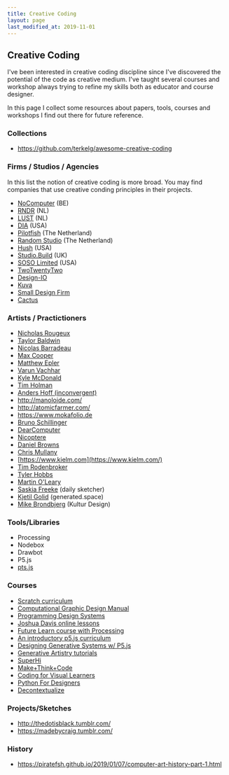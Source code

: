 ```yaml
---
title: Creative Coding
layout: page
last_modified_at: 2019-11-01
---
```


## Creative Coding

I've been interested in creative coding discipline since I've discovered the potential of the code as creative medium. I've taught several courses and workshop always trying to refine my skills both as educator and course designer.

In this page I collect some resources about papers, tools, courses and workshops I find out there for future reference.

### Collections

- https://github.com/terkelg/awesome-creative-coding

### Firms / Studios / Agencies

In this list the notion of creative coding is more broad. You may find companies that use creative conding principles in their projects.

- [NoComputer](http://nocomputer.be/) (BE)
- [RNDR](https://rndr.studio/) (NL)
- [LUST](https://lust.nl) (NL)
- [DIA](http://dia.tv/) (USA)
- [Pilotfish](http://www.pilotfish.eu/) (The Netherland)
- [Random Studio](http://random.studio/) (The Netherland)
- [Hush](https://heyhush.com/) (USA)
- [Studio.Build](https://studio.build/) (UK)
- [SOSO Limited](https://www.sosolimited.com/) (USA)
- [TwoTwentyTwo](http://twotwentytwo.se/)
- [Design-IO](http://design-io.com/)
- [Kuva](https://www.kuva.io)
- [Small Design Firm](http://smalldesignfirm.com/)
- [Cactus](https://www.cactus.is/)

### Artists / Practictioners

- [Nicholas Rougeux](https://www.c82.net/)
- [Taylor Baldwin](https://tbaldw.in/)
- [Nicolas Barradeau](http://www.barradeau.com/)
- [Max Cooper](https://maxcooper.net/)
- [Matthew Epler](http://mepler.com/)
- [Varun Vachhar](http://varun.ca/)
- [Kyle McDonald](http://kylemcdonald.net/)
- [Tim Holman](http://tholman.com/)
- [Anders Hoff (inconvergent)](https://inconvergent.net/)
- http://manoloide.com/
- http://atomicfarmer.com/
- https://www.mokafolio.de
- [Bruno Schillinger](https://www.brunoschillinger.com/) 
- [DearComputer](https://dearcomputer.nl/)
- [Nicoptere](http://www.barradeau.com/)
- [Daniel Browns](http://danielbrowns.com/)
- [Chris Mullany](http://chrismullany.com)
- [https://www.kielm.com](https://www.kielm.com/)
- [Tim Rodenbroker](https://timrodenbroeker.de)
- [Tyler Hobbs](https://tylerxhobbs.com/)
- [Martin O'Leary](http://mewo2.com/)
- [Saskia Freeke](http://www.sasj.nl/) (daily sketcher)
- [Kjetil Golid](https://generated.space/) (generated.space)
- [Mike Brondbjerg](http://www.kultur.design/) (Kultur Design)

### Tools/Libraries

- Processing
- Nodebox
- Drawbot
- P5.js
- [pts.js](https://ptsjs.org/)

### Courses

- [Scratch curriculum](http://scratched.gse.harvard.edu/guide/)
- [Computational Graphic Design Manual](https://dpmanual.bitbucket.io/)
- [Programming Design Systems](http://printingcode.runemadsen.com/)
- [Joshua Davis online lessons](https://gumroad.com/joshuadavis)
- [Future Learn course with Processing](https://www.futurelearn.com/courses/creative-coding)
- [An introductory p5.js curriculum](https://github.com/nikfm/p5jsCurriculum)
- [Designing Generative Systems w/ P5.js](https://www.youtube.com/watch?v=rTqvf0BkTNE&list=PLyRZnpOSgMj3K8AV2I6UldnvTj6d_Zrf0)
- [Generative Artistry tutorials](https://generativeartistry.com/)
- [SuperHi](https://www.superhi.com)
- [Make+Think+Code](https://mtc.pnca.edu/)
- [Coding for Visual Learners](http://www.codingforvisuallearners.com/)
- [Python For Designers](http://pythonfordesigners.com/)
- [Decontextualize](https://creative-coding.decontextualize.com/)

### Projects/Sketches

- http://thedotisblack.tumblr.com/
- https://madebycraig.tumblr.com/

### History

- https://piratefsh.github.io/2019/01/07/computer-art-history-part-1.html